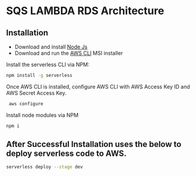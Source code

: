 # SQS LAMBDA RDS Architecture

## Installation

- Download and install [Node Js](https://nodejs.org/en/)
- Download and run the [AWS CLI](https://docs.aws.amazon.com/cli/latest/userguide/getting-started-install.html) MSI installer

Install the serverless CLI via NPM:

```bash
npm install -g serverless
```

Once AWS CLI is installed, configure AWS CLI with AWS Access Key ID and AWS Secret Access Key.

```bash
 aws configure
```

Install node modules via NPM

```bash
npm i
```

## After Successful Installation uses the below to deploy serverless code to AWS.

```bash
serverless deploy --stage dev
```
